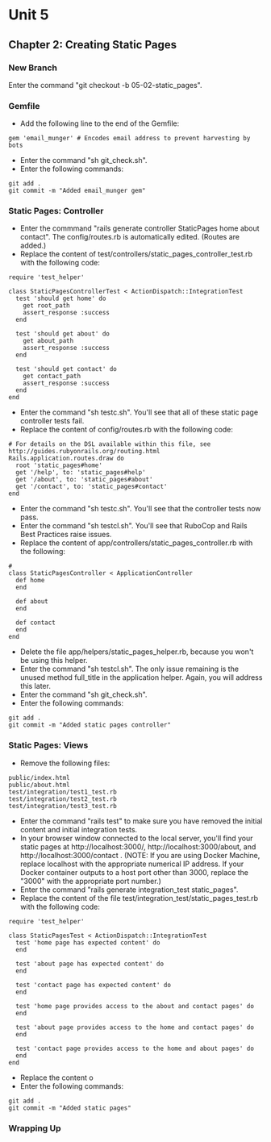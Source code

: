 # Unit 5
## Chapter 2: Creating Static Pages

### New Branch
Enter the command "git checkout -b 05-02-static_pages".

### Gemfile
* Add the following line to the end of the Gemfile:
```
gem 'email_munger' # Encodes email address to prevent harvesting by bots
```
* Enter the command "sh git_check.sh".
* Enter the following commands:
```
git add .
git commit -m "Added email_munger gem"
```

### Static Pages: Controller
* Enter the commmand "rails generate controller StaticPages home about contact".  The config/routes.rb is automatically edited.  (Routes are added.)
* Replace the content of test/controllers/static_pages_controller_test.rb with the following code:
```
require 'test_helper'

class StaticPagesControllerTest < ActionDispatch::IntegrationTest
  test 'should get home' do
    get root_path
    assert_response :success
  end

  test 'should get about' do
    get about_path
    assert_response :success
  end

  test 'should get contact' do
    get contact_path
    assert_response :success
  end
end
```
* Enter the command "sh testc.sh".  You'll see that all of these static page controller tests fail.
* Replace the content of config/routes.rb with the following code:
```
# For details on the DSL available within this file, see http://guides.rubyonrails.org/routing.html
Rails.application.routes.draw do
  root 'static_pages#home'
  get '/help', to: 'static_pages#help'
  get '/about', to: 'static_pages#about'
  get '/contact', to: 'static_pages#contact'
end
```
* Enter the command "sh testc.sh".  You'll see that the controller tests now pass.
* Enter the command "sh testcl.sh".  You'll see that RuboCop and Rails Best Practices raise issues.
* Replace the content of app/controllers/static_pages_controller.rb with the following:
```
#
class StaticPagesController < ApplicationController
  def home
  end

  def about
  end

  def contact
  end
end
```
* Delete the file app/helpers/static_pages_helper.rb, because you won't be using this helper.
* Enter the command "sh testcl.sh".  The only issue remaining is the unused method full_title in the application helper.  Again, you will address this later.
* Enter the command "sh git_check.sh".
* Enter the following commands:
```
git add .
git commit -m "Added static pages controller"
```

### Static Pages: Views
* Remove the following files:
```
public/index.html
public/about.html
test/integration/test1_test.rb
test/integration/test2_test.rb
test/integration/test3_test.rb
```
* Enter the command "rails test" to make sure you have removed the initial content and initial integration tests.
* In your browser window connected to the local server, you'll find your static pages at http://localhost:3000/, http://localhost:3000/about, and http://localhost:3000/contact .  (NOTE: If you are using Docker Machine, replace localhost with the appropriate numerical IP address.  If your Docker container outputs to a host port other than 3000, replace the "3000" with the appropriate port number.)
* Enter the command "rails generate integration_test static_pages".
* Replace the content of the file test/integration_test/static_pages_test.rb with the following code:
```
require 'test_helper'

class StaticPagesTest < ActionDispatch::IntegrationTest
  test 'home page has expected content' do    
  end

  test 'about page has expected content' do    
  end

  test 'contact page has expected content' do    
  end

  test 'home page provides access to the about and contact pages' do
  end

  test 'about page provides access to the home and contact pages' do
  end

  test 'contact page provides access to the home and about pages' do
  end
end
```
* Replace the content o
* Enter the following commands:
```
git add .
git commit -m "Added static pages"
```

### Wrapping Up
